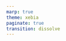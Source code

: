```yaml
---
marp: true
theme: xebia
paginate: true
transition: dissolve
---
```


<div class="slide-container"></div>